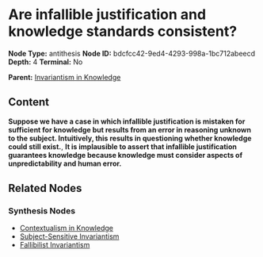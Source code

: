 # Are infallible justification and knowledge standards consistent?

**Node Type:** antithesis
**Node ID:** bdcfcc42-9ed4-4293-998a-1bc712abeecd
**Depth:** 4
**Terminal:** No

**Parent:** [Invariantism in Knowledge](invariantism-in-knowledge-synthesis-05614298-becc-4560-87c0-8eadaddca3ce.md)

## Content

**Suppose we have a case in which infallible justification is mistaken for sufficient for knowledge but results from an error in reasoning unknown to the subject. Intuitively, this results in questioning whether knowledge could still exist.**, **It is implausible to assert that infallible justification guarantees knowledge because knowledge must consider aspects of unpredictability and human error.**

## Related Nodes

### Synthesis Nodes

- [Contextualism in Knowledge](contextualism-in-knowledge-synthesis-3b35a4ac-cf9c-4826-82c0-c3f80749e71c.md)
- [Subject-Sensitive Invariantism](subject-sensitive-invariantism-synthesis-8680ffd9-e278-404b-a6e9-5a67eb5ad635.md)
- [Fallibilist Invariantism](fallibilist-invariantism-synthesis-231f580d-45e7-4da5-ad06-d434bef4b071.md)
